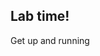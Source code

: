 <!-- .slide: data-background="url('resources/lab2.jpg')" -->
<!-- .slide: class="lab" -->

## Lab time!

Get up and running

